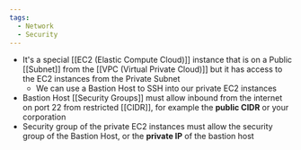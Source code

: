 ```yaml
---
tags:
  - Network
  - Security
---
```

- It's a special [[EC2 (Elastic Compute Cloud)]] instance that is on a Public [[Subnet]] from the [[VPC (Virtual Private Cloud)]] but it has access to the EC2 instances from the Private Subnet
	- We can use a Bastion Host to SSH into our private EC2 instances
- Bastion Host [[Security Groups]] must allow inbound from the internet on port 22 from restricted [[CIDR]], for example the __public CIDR__ or your corporation
- Security group of the private EC2 instances must allow the security group of the Bastion Host, or the __private IP__ of the bastion host